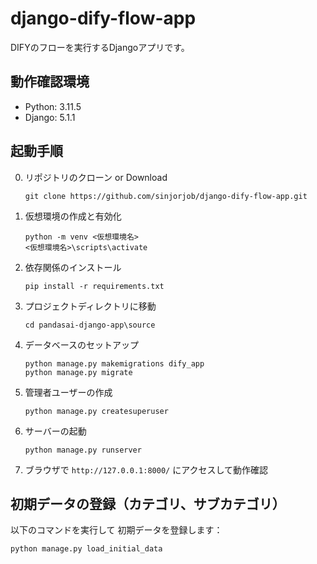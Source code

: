 # django-dify-flow-app

DIFYのフローを実行するDjangoアプリです。

## 動作確認環境

- Python: 3.11.5
- Django: 5.1.1

## 起動手順

0. リポジトリのクローン or Download

   ```
   git clone https://github.com/sinjorjob/django-dify-flow-app.git
   ```


1. 仮想環境の作成と有効化
   ```
   python -m venv <仮想環境名>
   <仮想環境名>\scripts\activate
   ```

2. 依存関係のインストール
   ```
   pip install -r requirements.txt
   ```

3. プロジェクトディレクトリに移動
   ```
   cd pandasai-django-app\source
   ```

4. データベースのセットアップ
   ```
   python manage.py makemigrations dify_app
   python manage.py migrate
   ```

5. 管理者ユーザーの作成
   ```
   python manage.py createsuperuser
   ```

6. サーバーの起動
   ```
   python manage.py runserver
   ```

7. ブラウザで `http://127.0.0.1:8000/` にアクセスして動作確認

## 初期データの登録（カテゴリ、サブカテゴリ）

以下のコマンドを実行して 初期データを登録します：  

```
python manage.py load_initial_data
```

